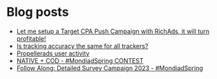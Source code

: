 # Blog posts
<!-- BLOG-POST-LIST:START -->
- [Let me setup a Target CPA Push Campaign with RichAds, it will turn profitable!](https://afflift.com/f/threads/let-me-setup-a-target-cpa-push-campaign-with-richads-it-will-turn-profitable.10579/)
- [Is tracking accuracy the same for all trackers?](https://afflift.com/f/threads/is-tracking-accuracy-the-same-for-all-trackers.10578/)
- [Propellerads user activity](https://afflift.com/f/threads/propellerads-user-activity.10581/)
- [NATIVE + COD - #MondiadSpring CONTEST](https://afflift.com/f/threads/native-cod-mondiadspring-contest.10562/)
- [Follow Along: Detailed Survey Campaign 2023 -  #MondiadSpring](https://afflift.com/f/threads/follow-along-detailed-survey-campaign-2023-mondiadspring.10549/)
<!-- BLOG-POST-LIST:END -->
